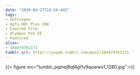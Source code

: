 ```yaml
---
date: "2019-04-27T14:54:44Z"
tags:
- Göttingen
- Agfa HDC Plus 200
- Expired Film
- Olympus Pen EE
- Featured
alias:
- 184479761171
tumblr_url: https://yaapb.tumblr.com/post/184479761171
---
```

{{< figure src="tumblr_pqmej8qMgt1v9quwwo1_1280.jpg" >}}
